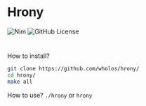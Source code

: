 # Hrony
![Nim](https://img.shields.io/badge/nim-%23FFE953.svg?style=for-the-badge&logo=nim&logoColor=white)
![GitHub License](https://img.shields.io/github/license/ruzen42/harkpkg?style=for-the-badge)
#
How to install?
``` bash
git clone https://github.com/wholos/hrony/
cd hrony/
make all
```

How to use?
```./hrony``` or ```hrony```
